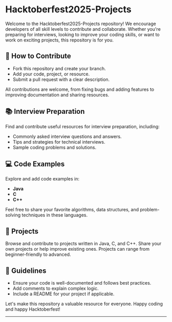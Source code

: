 # Hacktoberfest2025-Projects

Welcome to the Hacktoberfest2025-Projects repository! We encourage developers of all skill levels to contribute and collaborate. Whether you're preparing for interviews, looking to improve your coding skills, or want to work on exciting projects, this repository is for you.

## 🤝 How to Contribute

- Fork this repository and create your branch.
- Add your code, project, or resource.
- Submit a pull request with a clear description.

All contributions are welcome, from fixing bugs and adding features to improving documentation and sharing resources.

## 📚 Interview Preparation

Find and contribute useful resources for interview preparation, including:
- Commonly asked interview questions and answers.
- Tips and strategies for technical interviews.
- Sample coding problems and solutions.

## 💻 Code Examples

Explore and add code examples in:
- **Java**
- **C**
- **C++**

Feel free to share your favorite algorithms, data structures, and problem-solving techniques in these languages.

## 🚀 Projects

Browse and contribute to projects written in Java, C, and C++. Share your own projects or help improve existing ones. Projects can range from beginner-friendly to advanced.

## 📜 Guidelines

- Ensure your code is well-documented and follows best practices.
- Add comments to explain complex logic.
- Include a README for your project if applicable.

Let's make this repository a valuable resource for everyone. Happy coding and happy Hacktoberfest!

---